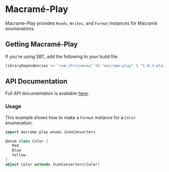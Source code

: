 # Macramé-Play
Macrame-Play provides `Reads`, `Writes`, and `Format` instances for Macramé enumerations.

## Getting Macramé-Play
If you're using SBT, add the following to your build file.
```scala
libraryDependencies += "com.chrisneveu" %% "macrame-play" % "1.0.3-play-2.5.x"
```

## API Documentation
Full API documentation is available [here](http://chrisneveu.github.io/macrame/doc/macrame-play/1.0.3-play-2.5.x/#package).

### Usage
This example shows how to make a `Format` instance for a `Color` enumeration:
```scala
import macrame.play.enums.JsonConverters

@enum class Color {
   Red
   Blue
   Yellow
}
object Color extends JsonConverters[Color]
```
